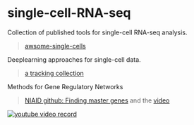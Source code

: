 # single-cell-RNA-seq

Collection of published tools for single-cell RNA-seq analysis.

> [awsome-single-cells](https://github.com/seandavi/awesome-single-cell)

Deeplearning approaches for single-cell data.

> [a tracking collection](https://github.com/TranslationalBioinformaticsUnit/singlecelldb/wiki/Deep-learning-approaches-for-single-cell-data)


 Methods for Gene Regulatory Networks

> [NIAID github: Finding master genes](https://github.com/niaid/Gene_Regulatory_Networks) and the [video](https://www.youtube.com/watch?v=eMvUteU3WWk&feature=youtu.be)

[![**youtube video record**](https://img.youtube.com/vi/eMvUteU3WWk/0.jpg)](https://www.youtube.com/watch?v=eMvUteU3WWk&feature=youtu.be)

